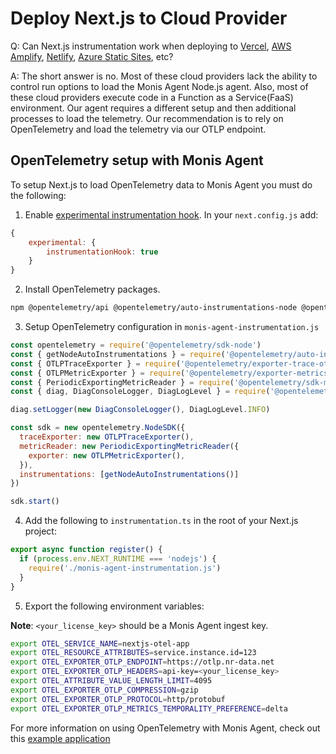 # Deploy Next.js to Cloud Provider

Q: Can Next.js instrumentation work when deploying to [Vercel](https://vercel.com/frameworks/nextjs), [AWS Amplify](https://aws.amazon.com/amplify/), [Netlify](https://www.netlify.com/with/nextjs/), [Azure Static Sites](https://azure.microsoft.com/en-us/products/app-service/static), etc?

A: The short answer is no. Most of these cloud providers lack the ability to control run options to load the Monis Agent Node.js agent.  Also, most of these cloud providers execute code in a Function as a Service(FaaS) environment.  Our agent requires a different setup and then additional processes to load the telemetry.  Our recommendation is to rely on OpenTelemetry and load the telemetry via our OTLP endpoint.

## OpenTelemetry setup with Monis Agent

To setup Next.js to load OpenTelemetry data to Monis Agent you must do the following:

1. Enable [experimental instrumentation hook](https://nextjs.org/docs/app/building-your-application/optimizing/open-telemetry). In your `next.config.js` add:

```js
{
    experimental: {
        instrumentationHook: true
    }
}
```

2. Install OpenTelemetry packages.

```sh
npm @opentelemetry/api @opentelemetry/auto-instrumentations-node @opentelemetry/exporter-metrics-otlp-proto @opentelemetry/exporter-trace-otlp-proto @opentelemetry/sdk-metrics @opentelemetry/sdk-node @opentelemetry/sdk-trace-node"
```
3. Setup OpenTelemetry configuration in `monis-agent-instrumentation.js` 

```js
const opentelemetry = require('@opentelemetry/sdk-node')
const { getNodeAutoInstrumentations } = require('@opentelemetry/auto-instrumentations-node')
const { OTLPTraceExporter } = require('@opentelemetry/exporter-trace-otlp-proto')
const { OTLPMetricExporter } = require('@opentelemetry/exporter-metrics-otlp-proto')
const { PeriodicExportingMetricReader } = require('@opentelemetry/sdk-metrics')
const { diag, DiagConsoleLogger, DiagLogLevel } = require('@opentelemetry/api')

diag.setLogger(new DiagConsoleLogger(), DiagLogLevel.INFO)

const sdk = new opentelemetry.NodeSDK({
  traceExporter: new OTLPTraceExporter(),
  metricReader: new PeriodicExportingMetricReader({
    exporter: new OTLPMetricExporter(),
  }),
  instrumentations: [getNodeAutoInstrumentations()]
})

sdk.start()
```

4. Add the following to `instrumentation.ts` in the root of your Next.js project:

```js
export async function register() {
  if (process.env.NEXT_RUNTIME === 'nodejs') {
    require('./monis-agent-instrumentation.js')
  }
}
```

5. Export the following environment variables:

**Note**: `<your_license_key>` should be a Monis Agent ingest key.

```sh
export OTEL_SERVICE_NAME=nextjs-otel-app
export OTEL_RESOURCE_ATTRIBUTES=service.instance.id=123
export OTEL_EXPORTER_OTLP_ENDPOINT=https://otlp.nr-data.net
export OTEL_EXPORTER_OTLP_HEADERS=api-key=<your_license_key>
export OTEL_ATTRIBUTE_VALUE_LENGTH_LIMIT=4095
export OTEL_EXPORTER_OTLP_COMPRESSION=gzip
export OTEL_EXPORTER_OTLP_PROTOCOL=http/protobuf
export OTEL_EXPORTER_OTLP_METRICS_TEMPORALITY_PREFERENCE=delta
```

For more information on using OpenTelemetry with Monis Agent, check out this [example application](https://github.com/Cryptoking28/monisagent-opentelemetry-examples/tree/7154872abd2bfd466fa77af4049b4189dcfff99f/getting-started-guides/javascript)


